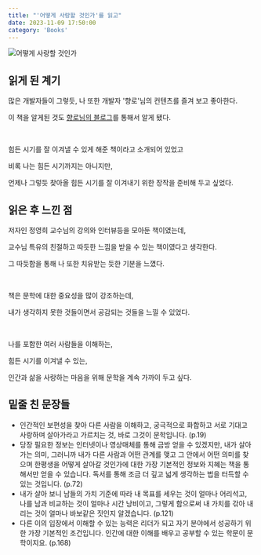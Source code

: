 ```yaml
---
title: "'어떻게 사랑할 것인가'를 읽고"
date: 2023-11-09 17:50:00
category: 'Books'
---
```


![어떻게 사랑할 것인가](https://github.com/hyesungoh/hyesungoh.xyz/assets/26461307/e54a7cd6-1203-49ee-a449-adf3868e20cf)

## 읽게 된 계기

많은 개발자들이 그렇듯, 나 또한 개발자 '향로'님의 컨텐츠를 즐겨 보고 좋아한다.

이 책을 알게된 것도 [향로님의 블로그](https://jojoldu.tistory.com/661)를 통해서 알게 됐다.

<br />

힘든 시기를 잘 이겨낼 수 있게 해준 책이라고 소개되어 있었고

비록 나는 힘든 시기까지는 아니지만, 

언제나 그렇듯 찾아올 힘든 시기를 잘 이겨내기 위한 장작을 준비해 두고 싶었다.

## 읽은 후 느낀 점

저자인 정영희 교수님의 강의와 인터뷰등을 모아둔 책이였는데, 

교수님 특유의 친절하고 따듯한 느낌을 받을 수 있는 책이였다고 생각한다.

그 따듯함을 통해 나 또한 치유받는 듯한 기분을 느꼈다.

<br />

책은 문학에 대한 중요성을 많이 강조하는데, 

내가 생각하지 못한 것들이면서 공감되는 것들을 느낄 수 있었다.

<br />

나를 포함한 여러 사람들을 이해하는, 

힘든 시기를 이겨낼 수 있는, 

인간과 삶을 사랑하는 마음을 위해 문학을 계속 가까이 두고 싶다.

## 밑줄 친 문장들

* 인간적인 보편성을 찾아 다른 사람을 이해하고, 궁극적으로 화합하고 서로 기대고 사랑하며 살아가라고 가르치는 것, 바로 그것이 문학입니다. (p.19)
* 당장 필요한 정보는 인터넷이나 영상매체를 통해 금방 얻을 수 있겠지만, 내가 살아가는 의미, 그러니까 내가 다른 사람과 어떤 관계를 맺고 그 안에서 어떤 의미를 찾으며 한평생을 어떻게 살아갈 것인가에 대한 가장 기본적인 정보와 지혜는 책을 통해서만 얻을 수 있습니다. 독서를 통해 조금 더 깊고 넓게 생각하는 법을 터득할 수 있는 것입니다. (p.72)
* 내가 살아 보니 남들의 가치 기준에 따라 내 목표를 세우는 것이 얼마나 어리석고, 나를 남과 비교하는 것이 얼마나 시간 낭비이고, 그렇게 함으로써 내 가치를 갂아 내리는 것이 얼마나 바보같은 짓인지 알겠습니다. (p.121)
* 다른 이의 입장에서 이해할 수 있는 능력은 리더가 되고 자기 분야에서 성공하기 위한 가장 기본적인 조건입니다. 인간에 대한 이해를 배우고 공부할 수 있는 학문이 문학이지요. (p.168)

